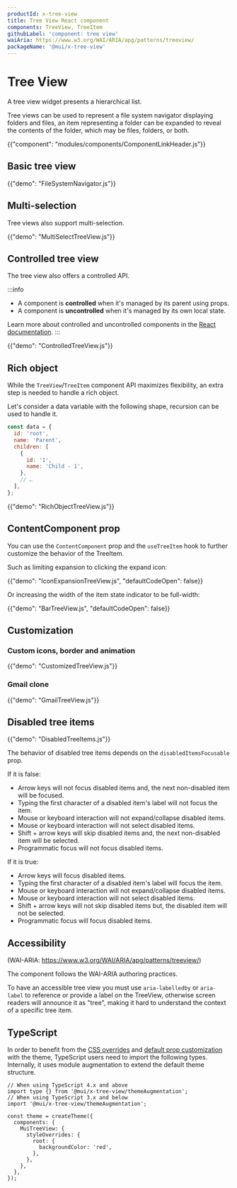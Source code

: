 ```yaml
---
productId: x-tree-view
title: Tree View React component
components: TreeView, TreeItem
githubLabel: 'component: tree view'
waiAria: https://www.w3.org/WAI/ARIA/apg/patterns/treeview/
packageName: '@mui/x-tree-view'
---
```


# Tree View

<p class="description">A tree view widget presents a hierarchical list.</p>

Tree views can be used to represent a file system navigator displaying folders and files, an item representing a folder can be expanded to reveal the contents of the folder, which may be files, folders, or both.

{{"component": "modules/components/ComponentLinkHeader.js"}}

## Basic tree view

{{"demo": "FileSystemNavigator.js"}}

## Multi-selection

Tree views also support multi-selection.

{{"demo": "MultiSelectTreeView.js"}}

## Controlled tree view

The tree view also offers a controlled API.

:::info

- A component is **controlled** when it's managed by its parent using props.
- A component is **uncontrolled** when it's managed by its own local state.

Learn more about controlled and uncontrolled components in the [React documentation](https://react.dev/learn/sharing-state-between-components#controlled-and-uncontrolled-components).
:::

{{"demo": "ControlledTreeView.js"}}

## Rich object

While the `TreeView`/`TreeItem` component API maximizes flexibility, an extra step is needed to handle a rich object.

Let's consider a data variable with the following shape, recursion can be used to handle it.

```js
const data = {
  id: 'root',
  name: 'Parent',
  children: [
    {
      id: '1',
      name: 'Child - 1',
    },
    // …
  ],
};
```

{{"demo": "RichObjectTreeView.js"}}

## ContentComponent prop

You can use the `ContentComponent` prop and the `useTreeItem` hook to further customize the behavior of the TreeItem.

Such as limiting expansion to clicking the expand icon:

{{"demo": "IconExpansionTreeView.js", "defaultCodeOpen": false}}

Or increasing the width of the item state indicator to be full-width:

{{"demo": "BarTreeView.js", "defaultCodeOpen": false}}

## Customization

### Custom icons, border and animation

{{"demo": "CustomizedTreeView.js"}}

### Gmail clone

{{"demo": "GmailTreeView.js"}}

## Disabled tree items

{{"demo": "DisabledTreeItems.js"}}

The behavior of disabled tree items depends on the `disabledItemsFocusable` prop.

If it is false:

- Arrow keys will not focus disabled items and, the next non-disabled item will be focused.
- Typing the first character of a disabled item's label will not focus the item.
- Mouse or keyboard interaction will not expand/collapse disabled items.
- Mouse or keyboard interaction will not select disabled items.
- Shift + arrow keys will skip disabled items and, the next non-disabled item will be selected.
- Programmatic focus will not focus disabled items.

If it is true:

- Arrow keys will focus disabled items.
- Typing the first character of a disabled item's label will focus the item.
- Mouse or keyboard interaction will not expand/collapse disabled items.
- Mouse or keyboard interaction will not select disabled items.
- Shift + arrow keys will not skip disabled items but, the disabled item will not be selected.
- Programmatic focus will focus disabled items.

## Accessibility

(WAI-ARIA: https://www.w3.org/WAI/ARIA/apg/patterns/treeview/)

The component follows the WAI-ARIA authoring practices.

To have an accessible tree view you must use `aria-labelledby` or `aria-label` to reference or provide a label on the TreeView, otherwise screen readers will announce it as "tree", making it hard to understand the context of a specific tree item.

## TypeScript

In order to benefit from the [CSS overrides](/material-ui/customization/theme-components/#theme-style-overrides) and [default prop customization](/material-ui/customization/theme-components/#theme-default-props) with the theme, TypeScript users need to import the following types.
Internally, it uses module augmentation to extend the default theme structure.

```tsx
// When using TypeScript 4.x and above
import type {} from '@mui/x-tree-view/themeAugmentation';
// When using TypeScript 3.x and below
import '@mui/x-tree-view/themeAugmentation';

const theme = createTheme({
  components: {
    MuiTreeView: {
      styleOverrides: {
        root: {
          backgroundColor: 'red',
        },
      },
    },
  },
});
```
